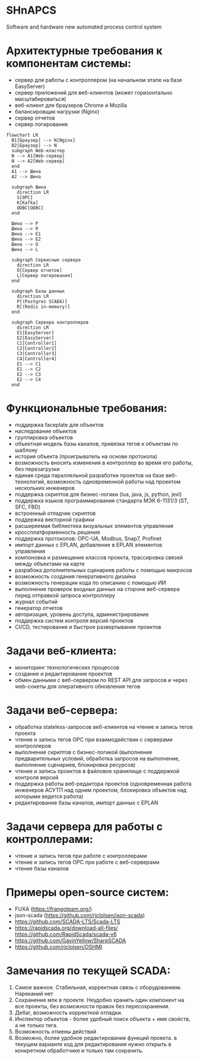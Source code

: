 # SHnAPCS
Software and hardware new automated process control system

# Архитектурные требования к компонентам системы:
* сервер для работы с контроллером (на начальном этапе на базе EasyServer)
* сервер приложений для веб-клиентов (может горизонтально масштабироваться)
* веб-клиент для браузеров Chrome и Mozilla
* балансировщик нагрузки (Nginx)
* сервер отчетов
* сервер логирования

```mermaid
flowchart LR
  B1[Браузер] --> N[Nginx]
  B2[Браузер] --> N
  subgraph Web-кластер
  N --> A1[Web-сервер]
  N --> A2[Web-сервер]
  end
  A1 --> Шина
  A2 --> Шина

  subgraph Шина
    direction LR
    S[OPC]
    K[Kafka]
    ODBC[ODBC]
  end

  Шина --> P
  Шина --> R
  Шина --> E1
  Шина --> E2
  Шина --> O
  Шина --> L

  subgraph Сервисные сервера
    direction LR
    O[Сервер отчетов]
    L[Сервер логирования]
  end

  subgraph Базы данных
    direction LR
    P[(Postgres SCADA)]
    R[(Redis in-memory)]
  end

  subgraph Сервера контроллеров
    direction LR
    E1[EasyServer] 
    E2[EasyServer]
    C1[Controller1]
    C2[Controller2]
    C3[Controller3]
    C4[Controller4]
    E1 --> C1
    E1 --> C2
    E2 --> C3
    E2 --> C4
  end

```

# Функциональные требования:
* поддержка faceplate для объектов
* наследование объектов
* группировка объектов
* объектная модель базы каналов, привязка тегов к объектам по шаблону
* история объекта (проигрыватель на основе протокола)
* возможность вносить изменения в контроллер во время его работы, без перезагрузки
* единая среда параллельной разработки проектов на базе веб-технологий, возможность одновременной работы над проектом нескольких инженеров
* поддержка скриптов для бизнес-логики (lua, java, js, python, jexl)
* поддержка языков программирования стандарта МЭК 6-1131/3 (ST, SFC, FBD)
* встроенный отладчик скриптов
* поддержка векторной графики
* расширяемая библиотека визуальных элементов управления
* кроссплатформенность решения
* поддержка протоколов: OPC-UA, Modbus, Snap7, Profinet
* импорт данных с EPLAN, добавление в EPLAN элементов управления
* компоновка и размещение классов проекта, трассировка связей между объектами на карте
* разрабока дополнительных сценариев работы с помощью макросов
* возможность создания генеративного дизайна
* возможность генерации кода по описанию с помощью ИИ
* выполнение проверок входных данных на стороне веб-сервера перед отправкой запроса контроллеру
* журнал событий
* генератор отчетов
* авторизация, уровень доступа, администрирование
* поддержка систем контроля версий проектов
* CI/CD, тестирование и быстрое развертывание проектов

# Задачи веб-клиента:
* мониторинг технологических процессов
* создание и редактирование проектов
* обмен данными с веб-сервером по REST API для запросов и через web-сокеты для оперативного обновления тегов

# Задачи веб-сервера:
* обработка stateless-запросов веб-клиентов на чтение и запись тегов проекта
* чтение и запись тегов OPC при взаимодействии с серверами контроллеров
* выполнение скриптов с бизнес-логикой (выполнение предварительных условий, обработка запросов на выполнение, выполнение сценариев, блокировка ресурсов)
* чтение и запись проектов в файловое хранилище с поддержкой контроля версий
* поддержка работы веб-редактора проектов (одновременная работа инженеров АСУТП над одним проектом, блокировка объектов над которыми ведется работа)
* редактирование базы каналов, импорт данных с EPLAN

# Задачи сервера для работы с контроллерами:
* чтение и запись тегов при работе с контроллерами
* чтение и запись тегов OPC при работе с веб-серверами
* чтение базы каналов

# Примеры open-source систем:
* FUXA (https://frangoteam.org/) 
* json-scada (https://github.com/riclolsen/json-scada) 
* https://github.com/SCADA-LTS/Scada-LTS 
* https://rapidscada.org/download-all-files/ https://github.com/RapidScada/scada-v6 
* https://github.com/GavinYellow/SharpSCADA 
* https://github.com/riclolsen/OSHMI

# Замечания по текущей SCADA:
1. Самое важное. Стабильная, корректная связь с оборудованием. Нареканий нет
2. Сохранение мпк в проекте. Неудобно хранить один компонент на все проекты, без возможности правок без пересохранения.
3. Дебаг, возможность корректной отладки.
4. Инспектор объектов - более удобный поиск объекта + имя свойств, а не только тега.
5. Возможность отмены действий
6. Возможно, более удобное редактирование функций проекта. в текущем варианте код для редактирования нужно открыть в конкретном обработчике и только там сохранить.
   


